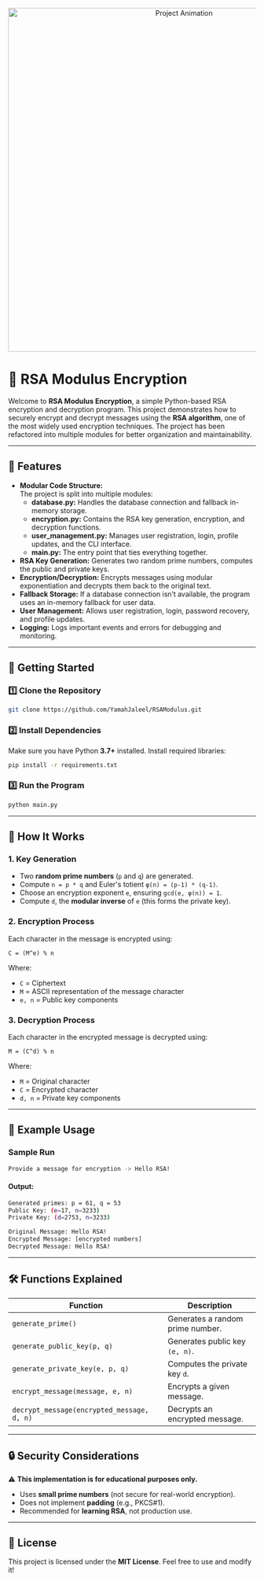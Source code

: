 <p align="center">
  <img src="animation.gif" alt="Project Animation" width="700px">
</p>

# 🔐 RSA Modulus Encryption

Welcome to **RSA Modulus Encryption**, a simple Python-based RSA encryption and decryption program. This project demonstrates how to securely encrypt and decrypt messages using the **RSA algorithm**, one of the most widely used encryption techniques. The project has been refactored into multiple modules for better organization and maintainability.

---

## 📌 Features

- **Modular Code Structure:**  
  The project is split into multiple modules:
  - **database.py:** Handles the database connection and fallback in-memory storage.
  - **encryption.py:** Contains the RSA key generation, encryption, and decryption functions.
  - **user_management.py:** Manages user registration, login, profile updates, and the CLI interface.
  - **main.py:** The entry point that ties everything together.
- **RSA Key Generation:** Generates two random prime numbers, computes the public and private keys.
- **Encryption/Decryption:** Encrypts messages using modular exponentiation and decrypts them back to the original text.
- **Fallback Storage:** If a database connection isn’t available, the program uses an in-memory fallback for user data.
- **User Management:** Allows user registration, login, password recovery, and profile updates.
- **Logging:** Logs important events and errors for debugging and monitoring.

---

## 🚀 Getting Started

### **1️⃣ Clone the Repository**

```bash
git clone https://github.com/YamahJaleel/RSAModulus.git
```

### **2️⃣ Install Dependencies**

Make sure you have Python **3.7+** installed. Install required libraries:

```bash
pip install -r requirements.txt
```

### **3️⃣ Run the Program**

```bash
python main.py
```

---

## 🔑 How It Works

### **1. Key Generation**

- Two **random prime numbers** (`p` and `q`) are generated.
- Compute `n = p * q` and Euler's totient `φ(n) = (p-1) * (q-1)`.
- Choose an encryption exponent `e`, ensuring `gcd(e, φ(n)) = 1`.
- Compute `d`, the **modular inverse** of `e` (this forms the private key).

### **2. Encryption Process**

Each character in the message is encrypted using:

```
C = (M^e) % n
```

Where:

- `C` = Ciphertext
- `M` = ASCII representation of the message character
- `e, n` = Public key components

### **3. Decryption Process**

Each character in the encrypted message is decrypted using:

```
M = (C^d) % n
```

Where:

- `M` = Original character
- `C` = Encrypted character
- `d, n` = Private key components

---

## 📖 Example Usage

### **Sample Run**

```bash
Provide a message for encryption -> Hello RSA!
```

#### **Output:**

```bash
Generated primes: p = 61, q = 53
Public Key: (e=17, n=3233)
Private Key: (d=2753, n=3233)

Original Message: Hello RSA!
Encrypted Message: [encrypted numbers]
Decrypted Message: Hello RSA!
```

---

## 🛠️ Functions Explained

| Function                                   | Description                      |
| ------------------------------------------ | -------------------------------- |
| `generate_prime()`                         | Generates a random prime number. |
| `generate_public_key(p, q)`                | Generates public key `(e, n)`.   |
| `generate_private_key(e, p, q)`            | Computes the private key `d`.    |
| `encrypt_message(message, e, n)`           | Encrypts a given message.        |
| `decrypt_message(encrypted_message, d, n)` | Decrypts an encrypted message.   |

---

## 🔒 Security Considerations

⚠ **This implementation is for educational purposes only.**

- Uses **small prime numbers** (not secure for real-world encryption).
- Does not implement **padding** (e.g., PKCS#1).
- Recommended for **learning RSA**, not production use.

---

## 📜 License

This project is licensed under the **MIT License**. Feel free to use and modify it!
